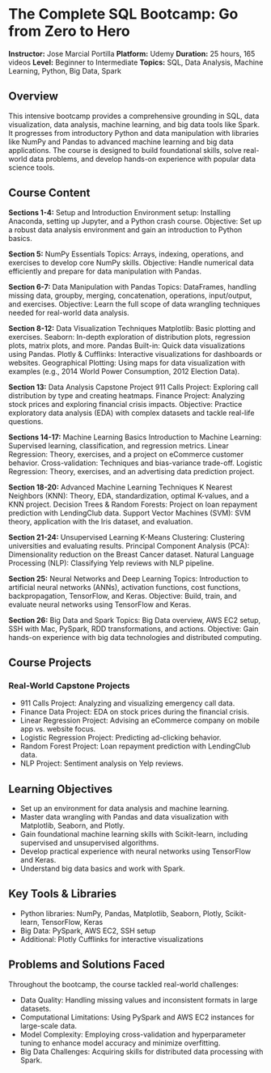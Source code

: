 # The Complete SQL Bootcamp: Go from Zero to Hero

**Instructor:** Jose Marcial Portilla
**Platform:** Udemy
**Duration:** 25 hours, 165 videos
**Level:** Beginner to Intermediate
**Topics:** SQL, Data Analysis, Machine Learning, Python, Big Data, Spark

## Overview
This intensive bootcamp provides a comprehensive grounding in SQL, data visualization, data analysis, machine learning, and big data tools like Spark. It progresses from introductory Python and data manipulation with libraries like NumPy and Pandas to advanced machine learning and big data applications. The course is designed to build foundational skills, solve real-world data problems, and develop hands-on experience with popular data science tools.

## Course Content
**Sections 1-4:** Setup and Introduction
Environment setup: Installing Anaconda, setting up Jupyter, and a Python crash course.
Objective: Set up a robust data analysis environment and gain an introduction to Python basics.

**Section 5:** NumPy Essentials
Topics: Arrays, indexing, operations, and exercises to develop core NumPy skills.
Objective: Handle numerical data efficiently and prepare for data manipulation with Pandas.

**Section 6-7:** Data Manipulation with Pandas
Topics: DataFrames, handling missing data, groupby, merging, concatenation, operations, input/output, and exercises.
Objective: Learn the full scope of data wrangling techniques needed for real-world data analysis.

**Section 8-12:** Data Visualization Techniques
Matplotlib: Basic plotting and exercises.
Seaborn: In-depth exploration of distribution plots, regression plots, matrix plots, and more.
Pandas Built-in: Quick data visualizations using Pandas.
Plotly & Cufflinks: Interactive visualizations for dashboards or websites.
Geographical Plotting: Using maps for data visualization with examples (e.g., 2014 World Power Consumption, 2012 Election Data).

**Section 13:** Data Analysis Capstone Project
911 Calls Project: Exploring call distribution by type and creating heatmaps.
Finance Project: Analyzing stock prices and exploring financial crisis impacts.
Objective: Practice exploratory data analysis (EDA) with complex datasets and tackle real-life questions.

**Sections 14-17:** Machine Learning Basics
Introduction to Machine Learning: Supervised learning, classification, and regression metrics.
Linear Regression: Theory, exercises, and a project on eCommerce customer behavior.
Cross-validation: Techniques and bias-variance trade-off.
Logistic Regression: Theory, exercises, and an advertising data prediction project.

**Section 18-20:** Advanced Machine Learning Techniques
K Nearest Neighbors (KNN): Theory, EDA, standardization, optimal K-values, and a KNN project.
Decision Trees & Random Forests: Project on loan repayment prediction with LendingClub data.
Support Vector Machines (SVM): SVM theory, application with the Iris dataset, and evaluation.

**Section 21-24:** Unsupervised Learning
K-Means Clustering: Clustering universities and evaluating results.
Principal Component Analysis (PCA): Dimensionality reduction on the Breast Cancer dataset.
Natural Language Processing (NLP): Classifying Yelp reviews with NLP pipeline.

**Section 25:** Neural Networks and Deep Learning
Topics: Introduction to artificial neural networks (ANNs), activation functions, cost functions, backpropagation, TensorFlow, and Keras.
Objective: Build, train, and evaluate neural networks using TensorFlow and Keras.

**Section 26:** Big Data and Spark
Topics: Big Data overview, AWS EC2 setup, SSH with Mac, PySpark, RDD transformations, and actions.
Objective: Gain hands-on experience with big data technologies and distributed computing.

## Course Projects
### Real-World Capstone Projects
- 911 Calls Project: Analyzing and visualizing emergency call data.
- Finance Data Project: EDA on stock prices during the financial crisis.
- Linear Regression Project: Advising an eCommerce company on mobile app vs. website focus.
- Logistic Regression Project: Predicting ad-clicking behavior.
- Random Forest Project: Loan repayment prediction with LendingClub data.
- NLP Project: Sentiment analysis on Yelp reviews.

## Learning Objectives
- Set up an environment for data analysis and machine learning.
- Master data wrangling with Pandas and data visualization with Matplotlib, Seaborn, and Plotly.
- Gain foundational machine learning skills with Scikit-learn, including supervised and unsupervised algorithms.
- Develop practical experience with neural networks using TensorFlow and Keras.
- Understand big data basics and work with Spark.

## Key Tools & Libraries
- Python libraries: NumPy, Pandas, Matplotlib, Seaborn, Plotly, Scikit-learn, TensorFlow, Keras
- Big Data: PySpark, AWS EC2, SSH setup
- Additional: Plotly Cufflinks for interactive visualizations

## Problems and Solutions Faced
Throughout the bootcamp, the course tackled real-world challenges:
- Data Quality: Handling missing values and inconsistent formats in large datasets.
- Computational Limitations: Using PySpark and AWS EC2 instances for large-scale data.
- Model Complexity: Employing cross-validation and hyperparameter tuning to enhance model accuracy and minimize overfitting.
- Big Data Challenges: Acquiring skills for distributed data processing with Spark.
